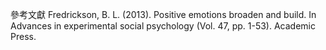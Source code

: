 參考文獻
Fredrickson, B. L. (2013). Positive emotions
broaden and build. In Advances in experimental
social psychology (Vol. 47, pp. 1-53). Academic
Press.